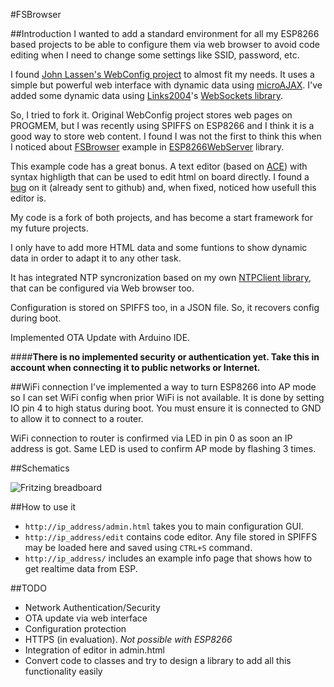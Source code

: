 #FSBrowser

##Introduction
I wanted to add a standard environment for all my ESP8266 based projects to be able to configure them via web browser to avoid code editing when I need to change some settings like SSID, password, etc.

I found [John Lassen's WebConfig project](http://www.john-lassen.de/index.php/projects/esp-8266-arduino-ide-webconfig) to almost fit my needs. It uses a simple but powerful web interface with dynamic data using [microAJAX](https://code.google.com/archive/p/microajax/). I've added some dynamic data using [Links2004](https://github.com/Links2004)'s [WebSockets library](https://github.com/Links2004/arduinoWebSockets).

So, I tried to fork it. Original WebConfig project stores web pages on PROGMEM, but I was recently using SPIFFS on ESP8266 and I think it is a good way to store web content. I found I was not the first to think this when I noticed about [FSBrowser](https://github.com/esp8266/Arduino/tree/master/libraries/ESP8266WebServer/examples/FSBrowser) example in [ESP8266WebServer](https://github.com/esp8266/Arduino/tree/master/libraries/ESP8266WebServer) library. 

This example code has a great bonus. A text editor (based on [ACE](https://ace.c9.io/)) with syntax highligth that can be used to edit html on board directly. I found a [bug](https://github.com/esp8266/Arduino/pull/1771) on it (already sent to github) and, when fixed, noticed how usefull this editor is.

My code is a fork of both projects, and has become a start framework for my future projects.

I only have to add more HTML data and some funtions to show dynamic data in order to adapt it to any other task.

It has integrated NTP syncronization based on my own [NTPClient library](https://github.com/gmag11/NtpClient), that can be configured via Web browser too.

Configuration is stored on SPIFFS too, in a JSON file. So, it recovers config during boot.

Implemented OTA Update with Arduino IDE.

####**There is no implemented security or authentication yet. Take this in account when connecting it to public networks or Internet.**

##WiFi connection
I've implemented a way to turn ESP8266 into AP mode so I can set WiFi config when prior WiFi is not available. It is done by setting IO pin 4 to high status during boot. You must ensure it is connected to GND to allow it to connect to a router.

WiFi connection to router is confirmed via LED in pin 0 as soon an IP address is got. Same LED is used to confirm AP mode by flashing 3 times.

##Schematics

![Fritzing breadboard](http://i1077.photobucket.com/albums/w470/gmag111/2016-03-28%2014_19_45_zpsu2ejb71r.png)

##How to use it

* `http://ip_address/admin.html` takes you to main configuration GUI.
* `http://ip_address/edit` contains code editor. Any file stored in SPIFFS may be loaded here and saved using `CTRL+S` command.
* `http://ip_address/` includes an example info page that shows how to get realtime data from ESP.

##TODO

- Network Authentication/Security
- OTA update via web interface
- Configuration protection
- HTTPS (in evaluation). *Not possible with ESP8266*
- Integration of editor in admin.html
- Convert code to classes and try to design a library to add all this functionality easily
